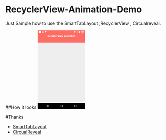 # RecyclerView-Animation-Demo

Just Sample how to use the SmartTabLayout ,RecyclerView , Circualreveal.


##How it looks
![](./screenshot/screenshot.gif)


#Thanks
- [SmartTabLayout](https://github.com/ogaclejapan/SmartTabLayout)
- [CircualReveal](https://github.com/ozodrukh/CircularReveal)